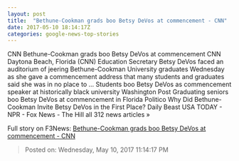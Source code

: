 ```yaml
---
layout: post
title:  "Bethune-Cookman grads boo Betsy DeVos at commencement - CNN"
date: 2017-05-10 18:14:17Z
categories: google-news-top-stories
---
```


CNN Bethune-Cookman grads boo Betsy DeVos at commencement CNN Daytona Beach, Florida (CNN) Education Secretary Betsy DeVos faced an auditorium of jeering Bethune-Cookman University graduates Wednesday as she gave a commencement address that many students and graduates said she was in no place to ... Students boo Betsy DeVos as commencement speaker at historically black university Washington Post Graduating seniors boo Betsy DeVos at commencement in Florida Politico Why Did Bethune-Cookman Invite Betsy DeVos in the First Place? Daily Beast USA TODAY - NPR - Fox News - The Hill all 312 news articles »


Full story on F3News: [Bethune-Cookman grads boo Betsy DeVos at commencement - CNN](http://www.f3nws.com/n/sSFysC)

> Posted on: Wednesday, May 10, 2017 11:14:17 PM
